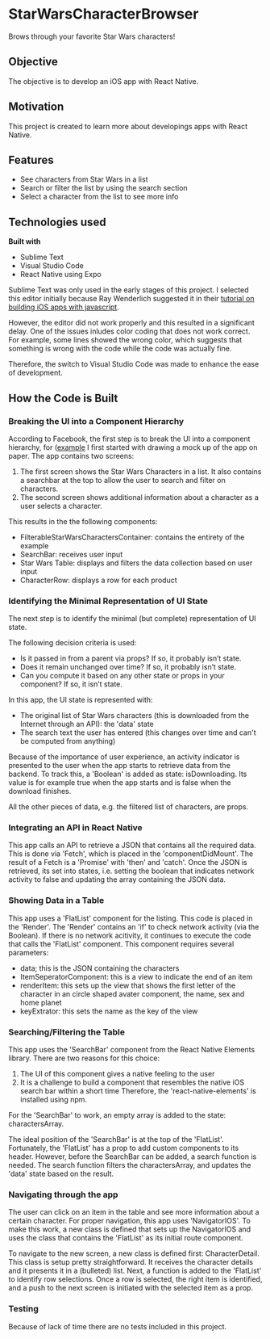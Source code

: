 # StarWarsCharacterBrowser
Brows through your favorite Star Wars characters! 

## Objective 
The objective is to develop an iOS app with React Native. 

## Motivation
This project is created to learn more about developings apps with React Native. 

## Features 
- See characters from Star Wars in a list 
- Search or filter the list by using the search section
- Select a character from the list to see more info 

## Technologies used 
**Built with**
- Sublime Text
- Visual Studio Code 
- React Native using Expo 

Sublime Text was only used in the early stages of this project. I selected this editor initially because Ray Wenderlich suggested it in their [tutorial on building iOS apps with javascript](https://www.raywenderlich.com/485-react-native-tutorial-building-ios-apps-with-javascript). 

However, the editor did not work properly and this resulted in a significant delay. One of the issues inludes color coding that does not work correct. For example, some lines showed the wrong color, which suggests that something is wrong with the code while the code was actually fine. 

Therefore, the switch to Visual Studio Code was made to enhance the ease of development. 

## How the Code is Built 

### Breaking the UI into a Component Hierarchy   
According to Facebook, the first step is to break the UI into a component hierarchy, for ([example](https://reactjs.org/static/thinking-in-react-components-eb8bda25806a89ebdc838813bdfa3601-82965.png)
I first started with drawing a mock up of the app on paper. The app contains two screens:
1. The first screen shows the Star Wars Characters in a list. It also contains a searchbar at the top to allow the user to search and filter on characters. 
2. The second screen shows additional information about a character as a user selects a character. 

This results in the the following components: 
- FilterableStarWarsCharactersContainer: contains the entirety of the example 
- SearchBar: receives user input 
- Star Wars Table: displays and filters the data collection based on user input
- CharacterRow: displays a row for each product

### Identifying the Minimal Representation of UI State
The next step is to identify the minimal (but complete) representation of UI state. 

The following decision criteria is used: 
- Is it passed in from a parent via props? If so, it probably isn’t state.
- Does it remain unchanged over time? If so, it probably isn’t state.
- Can you compute it based on any other state or props in your component? If so, it isn’t state.

In this app, the UI state is represented with:
- The original list of Star Wars characters (this is downloaded from the Internet through an API): the 'data' state
- The search text the user has entered (this changes over time and can't be computed from anything) 

Because of the importance of user experience, an activity indicator is presented to the user when the app starts to retrieve data from the backend. To track this, a 'Boolean' is added as state: isDownloading. Its value is for example true when the app starts and is false when the download finishes.  

All the other pieces of data, e.g. the filtered list of characters, are props.

### Integrating an API in React Native 
This app calls an API to retrieve a JSON that contains all the required data. This is done via 'Fetch', which is placed in the 'componentDidMount'. The result of a Fetch is a 'Promise' with 'then' and 'catch'. Once the JSON is retrieved, its set into states, i.e. setting the boolean that indicates network activity to false and updating the array containing the JSON data. 

### Showing Data in a Table
This app uses a 'FlatList' component for the listing. This code is placed in the 'Render'. The 'Render' contains an 'if' to check network activity (via the Boolean). If there is no network acitivity, it continues to execute the code that calls the 'FlatList' component. This component requires several parameters:
- data; this is the JSON containing the characters
- ItemSeperatorComponent: this is a view to indicate the end of an item
- renderItem: this sets up the view that shows the first letter of the character in an circle shaped avater component, the name, sex and home planet 
- keyExtrator: this sets the name as the key of the view 

### Searching/Filtering the Table 
This app uses the 'SearchBar' component from the React Native Elements library. There are two reasons for this choice:
1. The UI of this component gives a native feeling to the user 
2. It is a challenge to build a component that resembles the native iOS search bar within a short time
Therefore, the 'react-native-elements' is installed using npm. 

For the 'SearchBar' to work, an empty array is added to the state: charactersArray. 

The ideal position of the 'SearchBar' is at the top of the 'FlatList'. Fortunately, the 'FlatList' has a prop to add custom components to its header. However, before the SearchBar can be added, a search function is needed. The search function filters the charactersArray, and updates the 'data' state based on the result. 

### Navigating through the app 
The user can click on an item in the table and see more information about a certain character. For proper navigation, this app uses 'NavigatorIOS'. To make this work,  a new class is defined that sets up the NavigatorIOS and uses the class that contains the 'FlatList' as its initial route component. 

To navigate to the new screen, a new class is defined first: CharacterDetail.
This class is setup pretty straightforward. It receives the character details and it presents it in a (bulleted) list. 
Next, a function is added to the 'FlatList' to identify row selections. Once a row is selected, the right item is identified, and a push to the next screen is initiated with the selected item as a prop. 

### Testing 
Because of lack of time there are no tests included in this project. 
